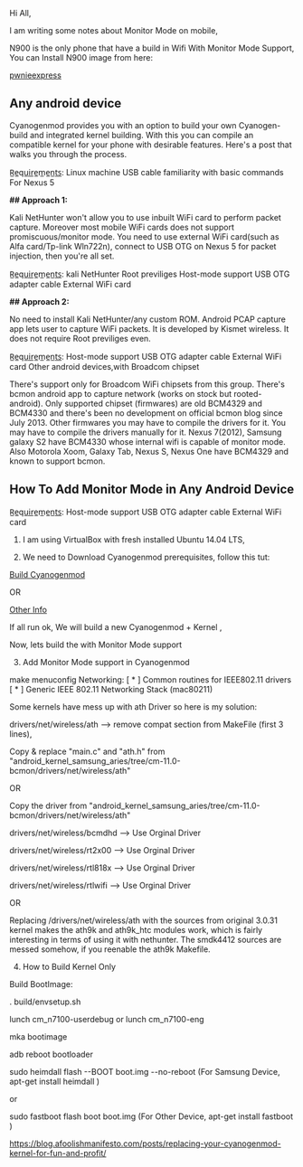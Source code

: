 Hi All,

I am writing some notes about Monitor Mode on mobile,

N900 is the only phone that have a build in Wifi With Monitor Mode Support,
You can Install N900 image from here:

[pwnieexpress](https://www.pwnieexpress.com/)

## **Any android device**

Cyanogenmod provides you with an option to build your own Cyanogen-build and integrated kernel building. With this you can compile an compatible kernel for your phone with desirable features. Here's a post that walks you through the process.

R̲e̲qu̲i̲r̲e̲m̲e̲n̲t̲s̲: Linux machine
USB cable
familiarity with basic commands
For Nexus 5

**## Approach 1:**

Kali NetHunter won't allow you to use inbuilt WiFi card to perform packet capture.
Moreover most mobile WiFi cards does not support promiscuous/monitor mode.
You need to use external WiFi card(such as Alfa card/Tp-link Wln722n),
connect to USB OTG on Nexus 5 for packet injection, then you're all set.

R̲e̲qu̲i̲r̲e̲m̲e̲n̲t̲s̲:
kali NetHunter
Root previliges
Host-mode support
USB OTG adapter cable
External WiFi card

**## Approach 2:**

No need to install Kali NetHunter/any custom ROM.
Android PCAP capture app lets user to capture WiFi packets.
It is developed by Kismet wireless.
It does not require Root previliges even.

R̲e̲qu̲i̲r̲e̲m̲e̲n̲t̲s̲:
Host-mode support
USB OTG adapter cable
External WiFi card
Other android devices,with Broadcom chipset

There's support only for Broadcom WiFi chipsets from this group. There's bcmon android app to capture network (works on stock but rooted-android). Only supported chipset (firmwares) are old BCM4329 and BCM4330 and there's been no development on official bcmon blog since July 2013. Other firmwares you may have to compile the drivers for it. You may have to compile the drivers manually for it.
Nexus 7(2012), Samsung galaxy S2 have BCM4330 whose internal wifi is capable of monitor mode. Also Motorola Xoom, Galaxy Tab, Nexus S, Nexus One have BCM4329 and known to support bcmon.

## **How To Add Monitor Mode in Any Android Device**

R̲e̲qu̲i̲r̲e̲m̲e̲n̲t̲s̲:
Host-mode support
USB OTG adapter cable
External WiFi card

1. I am using VirtualBox with fresh installed Ubuntu 14.04 LTS,

2. We need to Download Cyanogenmod prerequisites, follow this tut:


[Build Cyanogenmod](https://wiki.cyanogenmod.org/w/Build_for_jflte)

OR

[Other Info](http://androidforums.com/threads/building-cm12-work-in-progress-join-in.891676/)

If all run ok, We will build a new Cyanogenmod + Kernel , 

Now,  lets build the with Monitor Mode support

3. Add Monitor Mode support in Cyanogenmod

make menuconfig
Networking:
[ * ] Common routines for IEEE802.11 drivers
[ * ] Generic IEEE 802.11 Networking Stack (mac80211)

Some kernels have mess up with ath Driver so here is my solution:

drivers/net/wireless/ath 
--> remove compat section from MakeFile (first 3 lines),

Copy & replace "main.c" and "ath.h" from "android_kernel_samsung_aries/tree/cm-11.0-bcmon/drivers/net/wireless/ath"

OR

Copy the driver from "android_kernel_samsung_aries/tree/cm-11.0-bcmon/drivers/net/wireless/ath"


drivers/net/wireless/bcmdhd --> Use Orginal Driver

drivers/net/wireless/rt2x00 --> Use Orginal Driver

drivers/net/wireless/rtl818x --> Use Orginal Driver

drivers/net/wireless/rtlwifi --> Use Orginal Driver

OR

Replacing /drivers/net/wireless/ath with the sources from original 3.0.31 kernel makes the
ath9k and ath9k_htc modules work, which is fairly interesting in terms of using it with nethunter.
The smdk4412 sources are messed somehow, if you reenable the ath9k Makefile.

4. How to Build Kernel Only

Build BootImage:

. build/envsetup.sh

lunch cm_n7100-userdebug 
or 
lunch cm_n7100-eng

mka bootimage

adb reboot bootloader

sudo heimdall flash --BOOT boot.img --no-reboot
(For Samsung Device, apt-get install heimdall )

or

sudo fastboot flash boot boot.img
(For Other Device, apt-get install fastboot )



https://blog.afoolishmanifesto.com/posts/replacing-your-cyanogenmod-kernel-for-fun-and-profit/


